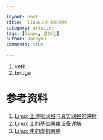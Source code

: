 ```yaml
---

layout: post   
title:  linux上的虚拟网络  
category: articles  
tags: [linux, 虚拟化]  
author: JackyWu  
comments: true  

---
```



1. veth
1. bridge

# 参考资料

1. [Linux 上虚拟网络与真实网络的映射](https://www.ibm.com/developerworks/cn/linux/1312_xiawc_linuxvirtnet/)
2. [Linux 上的基础网络设备详解](https://www.ibm.com/developerworks/cn/linux/1310_xiawc_networkdevice/)
3. [Linux 中的虚拟网络](https://www.ibm.com/developerworks/cn/linux/l-virtual-networking/)
